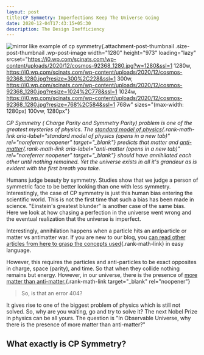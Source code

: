 ```yaml
---
layout: post
title:CP Symmetry: Imperfections Keep The Universe Going  
date: 2020-12-04T17:43:15+05:30
description: The Design Inefficiency
---
```


![mirror like example of cp
symmetry](https://scinats.com/wp-content/uploads/2020/12/cosmos-92368_1280.jpg){.attachment-post-thumbnail
.size-post-thumbnail .wp-post-image width="1280" height="973"
loading="lazy"
srcset="https://i0.wp.com/scinats.com/wp-content/uploads/2020/12/cosmos-92368_1280.jpg?w=1280&ssl=1 1280w, https://i0.wp.com/scinats.com/wp-content/uploads/2020/12/cosmos-92368_1280.jpg?resize=300%2C228&ssl=1 300w, https://i0.wp.com/scinats.com/wp-content/uploads/2020/12/cosmos-92368_1280.jpg?resize=1024%2C778&ssl=1 1024w, https://i0.wp.com/scinats.com/wp-content/uploads/2020/12/cosmos-92368_1280.jpg?resize=768%2C584&ssl=1 768w"
sizes="(max-width: 1280px) 100vw, 1280px"}

*CP Symmetry ( Charge Parity and Symmetry Parity) problem is one of the
greatest mysteries of physics. The [standard model of
physics](https://www.symmetrymagazine.org/article/july-2015/standard-model){.rank-math-link
aria-label="standard model of physics (opens in a new tab)"
rel="noreferrer noopener" target="_blank"} predicts that matter and
[anti-matter](https://scinats.com/index.php/2020/09/19/about-antimatter/){.rank-math-link
aria-label="anti-matter (opens in a new tab)" rel="noreferrer noopener"
target="_blank"} should have annihilated each other until nothing
remained. Yet the universe exists in all it's grandeur as is evident
with the first breath you take.*

Humans judge beauty by symmetry. Studies show that we judge a person of
symmetric face to be better looking than one with less symmetry.
Interestingly, the case of CP symmetry is just this human bias entering
the scientific world. This is not the first time that such a bias has
been made in science. "Einstein's greatest blunder" is another case of
the same bias. Here we look at how chasing a perfection in the universe
went wrong and the eventual realization that the universe is imperfect.

Interestingly, annihilation happens when a particle hits an antiparticle
or matter vs antimatter war. If you are new to our blog, you [can read
other articles from here to grasp the concepts
used](https://scinats.com/author/prabin/){.rank-math-link} in easy
language.

However, this requires the particles and anti-particles to be exact
opposites in charge, space (parity), and time. So that when they collide
nothing remains but energy. However, in our universe, there is the
presence of [more matter than
anti-matter.](https://www.scientificamerican.com/article/why-is-there-more-matter-than-antimatter/){.rank-math-link
target="_blank" rel="noopener"}


> So, is that an error 404?

It gives rise to one of the biggest problem of physics which is still
not solved. So, why are you waiting, go and try to solve it? The next
Nobel Prize in physics can be all yours. The question is "In Observable
Universe, why there is the presence of more matter than anti-matter?"

## What exactly is CP Symmetry?
